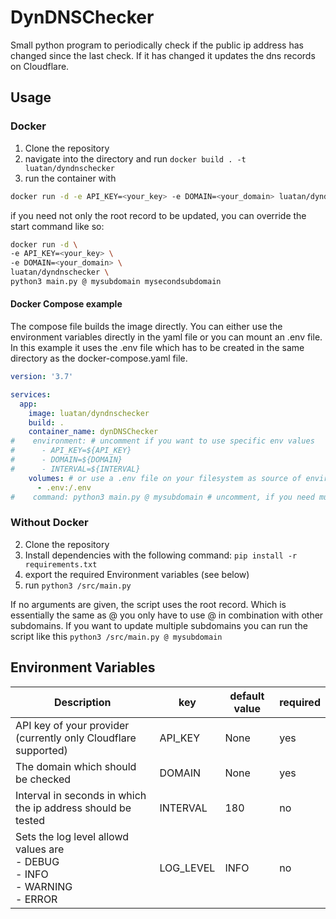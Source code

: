 # DynDNSChecker

Small python program to periodically check if the public ip address has changed since the last check.
If it has changed it updates the dns records on Cloudflare.

## Usage

### Docker

1. Clone the repository
2. navigate into the directory and run ``docker build . -t luatan/dyndnschecker``
3. run the container with

```bash
docker run -d -e API_KEY=<your_key> -e DOMAIN=<your_domain> luatan/dyndnschecker
```
if you need not only the root record to be updated, you can override the start command like so:
```bash
docker run -d \
-e API_KEY=<your_key> \
-e DOMAIN=<your_domain> \
luatan/dyndnschecker \
python3 main.py @ mysubdomain mysecondsubdomain
```

#### Docker Compose example
The compose file builds the image directly.
You can either use the environment variables directly in the yaml file or you can mount
an .env file. In this example it uses the .env file which has to be created in the same
directory as the docker-compose.yaml file.

```yaml
version: '3.7'

services:
  app:
    image: luatan/dyndnschecker
    build: .
    container_name: dynDNSChecker
#    environment: # uncomment if you want to use specific env values
#      - API_KEY=${API_KEY}
#      - DOMAIN=${DOMAIN}
#      - INTERVAL=${INTERVAL}
    volumes: # or use a .env file on your filesystem as source of environment variables
      - .env:/.env
#    command: python3 main.py @ mysubdomain # uncomment, if you need multiple subdomains checked

```

### Without Docker

2. Clone the repository
3. Install dependencies with the following command: ``pip install -r requirements.txt``
4. export the required Environment variables (see below)
5. run ``python3 /src/main.py``

If no arguments are given, the script uses the root record. Which is
essentially the same as @ you only have to use @ in combination with other subdomains. If you want to update
multiple subdomains you can run the script like this ``python3 /src/main.py @ mysubdomain``

## Environment Variables

| Description                                                                             | key       | default value | required |
|-----------------------------------------------------------------------------------------|-----------|---------------|----------|
| API key of your provider (currently only Cloudflare supported)                          | API_KEY   | None          | yes      |
| The domain which should be checked                                                      | DOMAIN    | None          | yes      |
| Interval in seconds in which the ip address should be tested                            | INTERVAL  | 180           | no       |
| Sets the log level allowd values are <br/> - DEBUG<br/>- INFO<br/>- WARNING<br/>- ERROR | LOG_LEVEL | INFO          | no       |